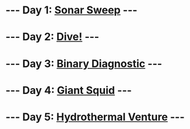 # --- Day 1: [Sonar Sweep](day1/README.md) ---
# --- Day 2: [Dive!](day2/README.md) ---
# --- Day 3: [Binary Diagnostic](day3/README.md) ---
# --- Day 4: [Giant Squid](day4/README.md) ---
# --- Day 5: [Hydrothermal Venture](day5/README.md) ---

